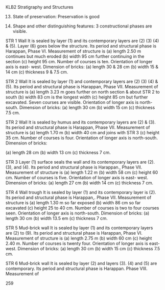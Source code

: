 KLB2 Stratigraphy and Structures


13. State of preservation: Preservation
is good

14. Shape and other distinguishing
features: 3 constructional phases
are visible.

STR 1 Wall It is sealed by layer (1) and
its contemporary layers are (2) (3)
(4) & (5). Layer (6) goes below the
structure. Its period and
structural phase is Harappan,
Phase VI. Measurement of
structure is (a) length 2.50 m
continues but much eroded (b)
width 95 cm further continuing
in the section (c) height 95 cm.
Number of courses is ten.
Orientation of longer axis is east-
west. Dimension of bricks: (a)
length 30 & 28 cm (b) width 15 &
14 cm (c) thickness 9 & 7.5 cm.

STR 2 Wall It is sealed by layer (1) and
contemporary layers are (2) (3)
(4) & (5). Its period and
structural phase is Harappan,
Phase VII. Measurement of
structure is (a) length 3.23 m
goes further on north section &
about STR 2 to south (b) width
83 cm is the longest width (c)
height 85 cm but further
excavated. Seven courses are
visible. Orientation of longer axis
is north- south. Dimension of
bricks: (a) length 30 cm (b) width
15 cm (c) thickness 7.5 cm.

STR 2 Wall It is sealed by humus and
its contemporary layers are (2) &
(3). Its period and structural
phase is Harappan, Phase VII.
Measurement of structure is (a)
length 1.70 m (b) width 40 cm and
joins with STR 3 (c) height 35 cm.
Number of courses is four.
Orientation of longer axis is
north-south. Dimension of bricks:

(a) length 28 cm (b) width 13 cm
(c) thickness 7 cm.

STR 3 Layer (1) surface seals the wall
and its contemporary layers are
(2). (3), and (4). Its period and
structural phase is Harappan.,
Phase VII. Measurement of
structure is (a) length 1.22 m (b)
width 58 cm (c) height 60 cm.
Number of courses is five.
Orientation of longer axis is east-
west. Dimension of bricks: (a)
length 27 cm (b) width 14 cm (c)
thickness 7 cm.

STR 4 Wall trough It is sealed by layer
(1) and its contemporary layer is
(2). Its period and structural
phase is Harappan,. Phase VII.
Measurement of structure is (a)
length 1.30 m so far exposed (b)
width 86 cm so far excavated (c)
height 25 to 40 cm. Number of
courses is two to four courses
seen. Orientation of longer axis
is north-south. Dimension of
bricks: (a) length 30 cm (b) width
13.5 em (c) thickness 7 cm.

STR 5 Mud-brick wall It is sealed by
layer (1) and its contemporary
layers are (2) to (9). Its period and
structural phase is Harappan,
Phase VI. Measurement of
structure is (a) length 2.75 m (b)
width 60 cm (c) height 2.40 m.
Number of courses is twenty four.
Orientation of longer axis is east-
west. Dimension of bricks: (a)
length 30 cm (b) width 15 cm (c)
thickness 7.5 cm.

STR 6 Mud-brick wall It is sealed by
layer (2) and layers (3). (4) and
(5) are contemporary. Its period
and structural phase is Harappan.
Phase VIII. Measurement of

259
